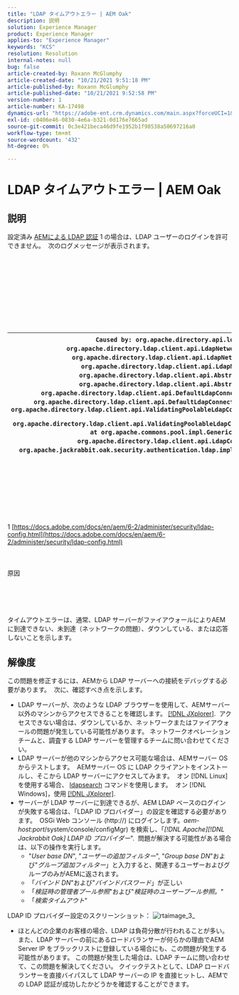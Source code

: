 ```yaml
---
title: "LDAP タイムアウトエラー | AEM Oak"
description: 説明
solution: Experience Manager
product: Experience Manager
applies-to: "Experience Manager"
keywords: "KCS"
resolution: Resolution
internal-notes: null
bug: false
article-created-by: Roxann McGlumphy
article-created-date: "10/21/2021 9:51:18 PM"
article-published-by: Roxann McGlumphy
article-published-date: "10/21/2021 9:52:58 PM"
version-number: 1
article-number: KA-17498
dynamics-url: "https://adobe-ent.crm.dynamics.com/main.aspx?forceUCI=1&pagetype=entityrecord&etn=knowledgearticle&id=72595e04-b932-ec11-b6e5-000d3a5ba97a"
exl-id: c0406e46-0830-4e6a-b321-0d176e7665ad
source-git-commit: 0c3e421beca46d9fe1952b1f98538a50697216a0
workflow-type: tm+mt
source-wordcount: '432'
ht-degree: 0%

---
```


# LDAP タイムアウトエラー | AEM Oak

## 説明


設定済み [AEMによる LDAP 認証](https://docs.adobe.com/docs/en/aem/6-2/administer/security/ldap-config.html) 1 の場合は、LDAP ユーザーのログインを許可できません。  次のログメッセージが表示されます。
<br><br><br><br><br> <br><br> <br><br><br><br>

| `Caused by: org.apache.directory.api.ldap.model.exception.LdapException: TimeOut occurred` `at org.apache.directory.ldap.client.api.LdapNetworkConnection.writeRequest(LdapNetworkConnection.java:4106)` `at org.apache.directory.ldap.client.api.LdapNetworkConnection.bindAsync(LdapNetworkConnection.java:1290)` `at org.apache.directory.ldap.client.api.LdapNetworkConnection.bind(LdapNetworkConnection.java:1188)` `at org.apache.directory.ldap.client.api.AbstractLdapConnection.bind(AbstractLdapConnection.java:127)` `at org.apache.directory.ldap.client.api.AbstractLdapConnection.bind(AbstractLdapConnection.java:112)` `at org.apache.directory.ldap.client.api.DefaultLdapConnectionFactory.bindConnection(DefaultLdapConnectionFactory.java:64)` `at org.apache.directory.ldap.client.api.DefaultLdapConnectionFactory.newLdapConnection(DefaultLdapConnectionFactory.java:107)` `at org.apache.directory.ldap.client.api.ValidatingPoolableLdapConnectionFactory.makeObject(ValidatingPoolableLdapConnectionFactory.java:133)` `at org.apache.directory.ldap.client.api.ValidatingPoolableLdapConnectionFactory.makeObject(ValidatingPoolableLdapConnectionFactory.java:59)` `at org.apache.commons.pool.impl.GenericObjectPool.borrowObject(GenericObjectPool.java:1188)` `at org.apache.directory.ldap.client.api.LdapConnectionPool.getConnection(LdapConnectionPool.java:123)` `at org.apache.jackrabbit.oak.security.authentication.ldap.impl.LdapIdentityProvider.connect(LdapIdentityProvider.java:771)` `... 57 common frames omitted` |
| --- |

<br><br><br><br><br> <br><br>
1 [https://docs.adobe.com/docs/en/aem/6-2/administer/security/ldap-config.html](https://docs.adobe.com/docs/en/aem/6-2/administer/security/ldap-config.html)
<br><br><br><br>原因<br><br><br><br><br><br>
タイムアウトエラーは、通常、LDAP サーバーがファイアウォールによりAEMに到達できない、未到達（ネットワークの問題）、ダウンしている、または応答しないことを示します。


## 解像度


この問題を修正するには、AEMから LDAP サーバーへの接続をデバッグする必要があります。  次に、確認すべき点を示します。

- LDAP サーバーが、次のような LDAP ブラウザーを使用して、AEMサーバー以外のマシンからアクセスできることを確認します。 [[!DNL JXplorer]](http://jxplorer.org/).  アクセスできない場合は、ダウンしているか、ネットワークまたはファイアウォールの問題が発生している可能性があります。 ネットワークオペレーションチームと、調査する LDAP サーバーを管理するチームに問い合わせてください。
- LDAP サーバーが他のマシンからアクセス可能な場合は、AEMサーバー OS からテストします。  AEMサーバー OS に LDAP クライアントをインストールし、そこから LDAP サーバーにアクセスしてみます。  オン [!DNL Linux]を使用する場合、 [ldapsearch](https://access.redhat.com/documentation/en-US/Red_Hat_Directory_Server/8.2/html/Administration_Guide/Examples-of-common-ldapsearches.html) コマンドを使用します。  オン [!DNL Windows]，使用 [[!DNL JXplorer]](http://jxplorer.org/).
- サーバーが LDAP サーバーに到達できるが、AEM LDAP ベースのログインが失敗する場合は、「LDAP ID プロバイダー」の設定を確認する必要があります。  OSGi Web コンソール (http://) にログインします。*aem-host:port*/system/console/configMgr) を検索し、「*[!DNL Apache][!DNL Jackrabbit Oak] LDAP ID プロバイダー*&quot;.  問題が解決する可能性がある場合は、以下の操作を実行します。
   - &quot;*User base DN*&quot;, &quot;*ユーザーの追加フィルター*&quot;, &quot;*Group base DN*&quot;および&quot;*グループ追加フィルター*」と入力すると、関連するユーザーおよびグループのみがAEMに返されます。
   - 「*バインド DN*&quot;および&quot;*バインドパスワード*」が正しい
   - 「*検証時の管理者プール参照*&quot;および&quot;*検証時のユーザープール参照。*&quot;
   - 「*検索タイムアウト*&quot;


LDAP ID プロバイダー設定のスクリーンショット：
![rtaimage_3_](https://helpx.adobe.com/content/dam/help/en/experience-manager/kb/LDAP-error/jcr%3acontent/main-pars/image/rtaimage_3_.png "rtaimage_3_")
- ほとんどの企業のお客様の場合、LDAP は負荷分散が行われることが多い。 また、LDAP サーバーの前にあるロードバランサーが何らかの理由でAEM Server IP をブラックリストに登録している場合にも、この問題が発生する可能性があります。 この問題が発生した場合は、LDAP チームに問い合わせて、この問題を解決してください。 クイックテストとして、LDAP ロードバランサーを直接バイパスして LDAP サーバーの IP を直接ヒットし、AEMでの LDAP 認証が成功したかどうかを確認することができます。
